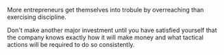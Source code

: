 
More entrepreneurs get themselves into trobule by overreaching than exercising discipline.

Don't make another major investment until you have satisfied yourself that the company knows exactly how it will make money and what tactical actions will be required to do so consistently.
